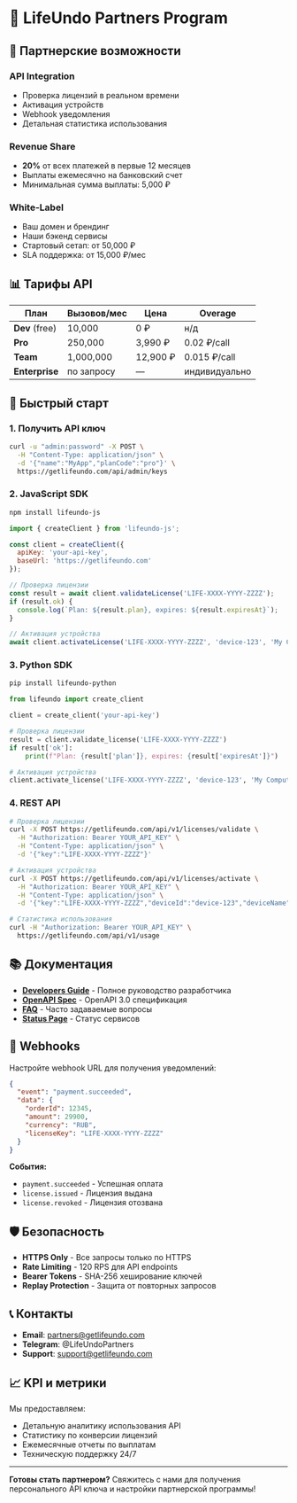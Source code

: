 # 🤝 LifeUndo Partners Program

## 🎯 **Партнерские возможности**

### **API Integration**
- Проверка лицензий в реальном времени
- Активация устройств
- Webhook уведомления
- Детальная статистика использования

### **Revenue Share**
- **20%** от всех платежей в первые 12 месяцев
- Выплаты ежемесячно на банковский счет
- Минимальная сумма выплаты: 5,000 ₽

### **White-Label**
- Ваш домен и брендинг
- Наши бэкенд сервисы
- Стартовый сетап: от 50,000 ₽
- SLA поддержка: от 15,000 ₽/мес

## 📊 **Тарифы API**

| План | Вызовов/мес | Цена | Overage |
|------|-------------|------|---------|
| **Dev** (free) | 10,000 | 0 ₽ | н/д |
| **Pro** | 250,000 | 3,990 ₽ | 0.02 ₽/call |
| **Team** | 1,000,000 | 12,900 ₽ | 0.015 ₽/call |
| **Enterprise** | по запросу | — | индивидуально |

## 🚀 **Быстрый старт**

### 1. **Получить API ключ**
```bash
curl -u "admin:password" -X POST \
  -H "Content-Type: application/json" \
  -d '{"name":"MyApp","planCode":"pro"}' \
  https://getlifeundo.com/api/admin/keys
```

### 2. **JavaScript SDK**
```bash
npm install lifeundo-js
```

```javascript
import { createClient } from 'lifeundo-js';

const client = createClient({
  apiKey: 'your-api-key',
  baseUrl: 'https://getlifeundo.com'
});

// Проверка лицензии
const result = await client.validateLicense('LIFE-XXXX-YYYY-ZZZZ');
if (result.ok) {
  console.log(`Plan: ${result.plan}, expires: ${result.expiresAt}`);
}

// Активация устройства
await client.activateLicense('LIFE-XXXX-YYYY-ZZZZ', 'device-123', 'My Computer');
```

### 3. **Python SDK**
```bash
pip install lifeundo-python
```

```python
from lifeundo import create_client

client = create_client('your-api-key')

# Проверка лицензии
result = client.validate_license('LIFE-XXXX-YYYY-ZZZZ')
if result['ok']:
    print(f"Plan: {result['plan']}, expires: {result['expiresAt']}")

# Активация устройства
client.activate_license('LIFE-XXXX-YYYY-ZZZZ', 'device-123', 'My Computer')
```

### 4. **REST API**
```bash
# Проверка лицензии
curl -X POST https://getlifeundo.com/api/v1/licenses/validate \
  -H "Authorization: Bearer YOUR_API_KEY" \
  -H "Content-Type: application/json" \
  -d '{"key":"LIFE-XXXX-YYYY-ZZZZ"}'

# Активация устройства
curl -X POST https://getlifeundo.com/api/v1/licenses/activate \
  -H "Authorization: Bearer YOUR_API_KEY" \
  -H "Content-Type: application/json" \
  -d '{"key":"LIFE-XXXX-YYYY-ZZZZ","deviceId":"device-123","deviceName":"My Computer"}'

# Статистика использования
curl -H "Authorization: Bearer YOUR_API_KEY" \
  https://getlifeundo.com/api/v1/usage
```

## 📚 **Документация**

- **[Developers Guide](/developers)** - Полное руководство разработчика
- **[OpenAPI Spec](/openapi.yaml)** - OpenAPI 3.0 спецификация
- **[FAQ](/faq)** - Часто задаваемые вопросы
- **[Status Page](/status)** - Статус сервисов

## 🔗 **Webhooks**

Настройте webhook URL для получения уведомлений:

```json
{
  "event": "payment.succeeded",
  "data": {
    "orderId": 12345,
    "amount": 29900,
    "currency": "RUB",
    "licenseKey": "LIFE-XXXX-YYYY-ZZZZ"
  }
}
```

**События:**
- `payment.succeeded` - Успешная оплата
- `license.issued` - Лицензия выдана
- `license.revoked` - Лицензия отозвана

## 🛡️ **Безопасность**

- **HTTPS Only** - Все запросы только по HTTPS
- **Rate Limiting** - 120 RPS для API endpoints
- **Bearer Tokens** - SHA-256 хеширование ключей
- **Replay Protection** - Защита от повторных запросов

## 📞 **Контакты**

- **Email**: partners@getlifeundo.com
- **Telegram**: @LifeUndoPartners
- **Support**: support@getlifeundo.com

## 📈 **KPI и метрики**

Мы предоставляем:
- Детальную аналитику использования API
- Статистику по конверсии лицензий
- Ежемесячные отчеты по выплатам
- Техническую поддержку 24/7

---

**Готовы стать партнером?** Свяжитесь с нами для получения персонального API ключа и настройки партнерской программы!


